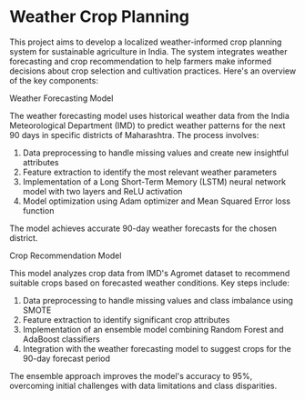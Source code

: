 # Weather Crop Planning

This project aims to develop a localized weather-informed crop planning system for sustainable agriculture in India. The system integrates weather forecasting and crop recommendation to help farmers make informed decisions about crop selection and cultivation practices. Here's an overview of the key components:

Weather Forecasting Model

The weather forecasting model uses historical weather data from the India Meteorological Department (IMD) to predict weather patterns for the next 90 days in specific districts of Maharashtra. The process involves:

1. Data preprocessing to handle missing values and create new insightful attributes
2. Feature extraction to identify the most relevant weather parameters
3. Implementation of a Long Short-Term Memory (LSTM) neural network model with two layers and ReLU activation
4. Model optimization using Adam optimizer and Mean Squared Error loss function

The model achieves accurate 90-day weather forecasts for the chosen district.

Crop Recommendation Model

This model analyzes crop data from IMD's Agromet dataset to recommend suitable crops based on forecasted weather conditions. Key steps include:

1. Data preprocessing to handle missing values and class imbalance using SMOTE
2. Feature extraction to identify significant crop attributes
3. Implementation of an ensemble model combining Random Forest and AdaBoost classifiers
4. Integration with the weather forecasting model to suggest crops for the 90-day forecast period

The ensemble approach improves the model's accuracy to 95%, overcoming initial challenges with data limitations and class disparities.
